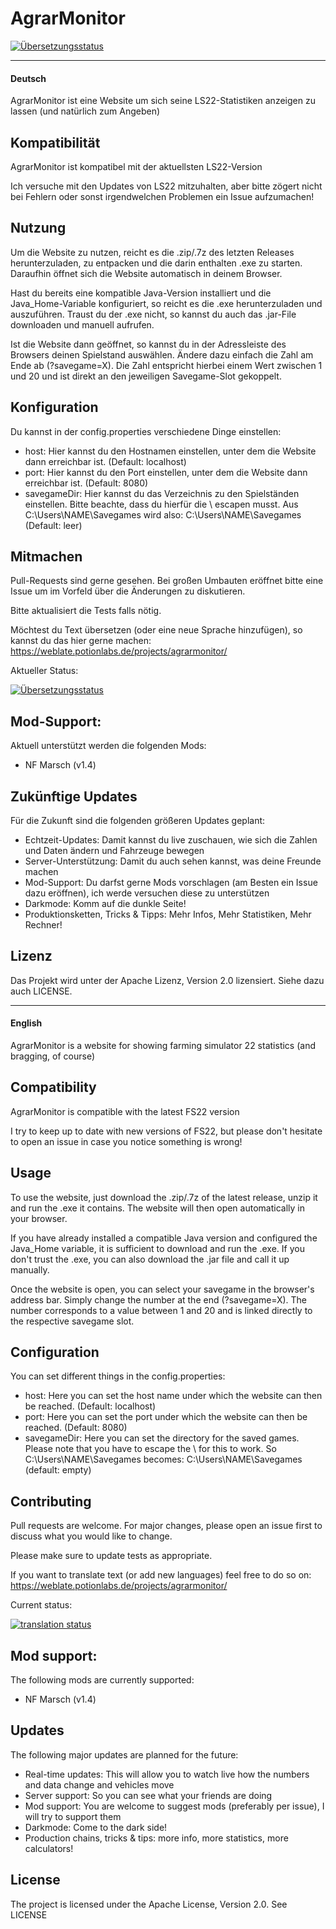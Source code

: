 # AgrarMonitor

[![Übersetzungsstatus](https://weblate.potionlabs.de/widgets/agrarmonitor/-/svg-badge.svg)](https://weblate.potionlabs.de/engage/agrarmonitor/)

---

#### Deutsch

AgrarMonitor ist eine Website um sich seine LS22-Statistiken anzeigen zu lassen (und natürlich zum Angeben)

## Kompatibilität
AgrarMonitor ist kompatibel mit der aktuellsten LS22-Version

Ich versuche mit den Updates von LS22 mitzuhalten, aber bitte zögert nicht bei Fehlern oder sonst irgendwelchen Problemen ein Issue aufzumachen!

## Nutzung
Um die Website zu nutzen, reicht es die .zip/.7z des letzten Releases herunterzuladen, zu entpacken und die darin enthalten .exe zu starten. Daraufhin öffnet sich die Website automatisch in deinem Browser.

Hast du bereits eine kompatible Java-Version installiert und die Java_Home-Variable konfiguriert, so reicht es die .exe herunterzuladen und auszuführen. Traust du der .exe nicht, so kannst du auch das .jar-File downloaden und manuell aufrufen.

Ist die Website dann geöffnet, so kannst du in der Adressleiste des Browsers deinen Spielstand auswählen. Ändere dazu einfach die Zahl am Ende ab (?savegame=X). Die Zahl entspricht hierbei einem Wert zwischen 1 und 20 und ist direkt an den jeweiligen Savegame-Slot gekoppelt.

## Konfiguration
Du kannst in der config.properties verschiedene Dinge einstellen:
- host: Hier kannst du den Hostnamen einstellen, unter dem die Website dann erreichbar ist. (Default: localhost)
- port: Hier kannst du den Port einstellen, unter dem die Website dann erreichbar ist. (Default: 8080)
- savegameDir: Hier kannst du das Verzeichnis zu den Spielständen einstellen. Bitte beachte, dass du hierfür die \ escapen musst. Aus C:\Users\NAME\Savegames wird also: C:\\Users\\NAME\\Savegames (Default: leer)

## Mitmachen
Pull-Requests sind gerne gesehen. Bei großen Umbauten eröffnet bitte eine Issue um im Vorfeld über die Änderungen zu diskutieren.

Bitte aktualisiert die Tests falls nötig.

Möchtest du Text übersetzen (oder eine neue Sprache hinzufügen), so kannst du das hier gerne machen:  https://weblate.potionlabs.de/projects/agrarmonitor/

Aktueller Status:

[![Übersetzungsstatus](https://weblate.potionlabs.de/widgets/agrarmonitor/-/multi-auto.svg)](https://weblate.potionlabs.de/engage/agrarmonitor/)

## Mod-Support:
Aktuell unterstützt werden die folgenden Mods:
- NF Marsch (v1.4)

## Zukünftige Updates
Für die Zukunft sind die folgenden größeren Updates geplant:
- Echtzeit-Updates: Damit kannst du live zuschauen, wie sich die Zahlen und Daten ändern und Fahrzeuge bewegen
- Server-Unterstützung: Damit du auch sehen kannst, was deine Freunde machen
- Mod-Support: Du darfst gerne Mods vorschlagen (am Besten ein Issue dazu eröffnen), ich werde versuchen diese zu unterstützen
- Darkmode: Komm auf die dunkle Seite!
- Produktionsketten, Tricks & Tipps: Mehr Infos, Mehr Statistiken, Mehr Rechner!

## Lizenz
Das Projekt wird unter der Apache Lizenz, Version 2.0 lizensiert. Siehe dazu auch LICENSE.

---

#### English

AgrarMonitor is a website for showing farming simulator 22 statistics (and bragging, of course)

## Compatibility
AgrarMonitor is compatible with the latest FS22 version

I try to keep up to date with new versions of FS22, but please don't hesitate to open an issue in case you notice something is wrong!

## Usage
To use the website, just download the .zip/.7z of the latest release, unzip it and run the .exe it contains. The website will then open automatically in your browser.

If you have already installed a compatible Java version and configured the Java_Home variable, it is sufficient to download and run the .exe. If you don't trust the .exe, you can also download the .jar file and call it up manually.

Once the website is open, you can select your savegame in the browser's address bar. Simply change the number at the end (?savegame=X). The number corresponds to a value between 1 and 20 and is linked directly to the respective savegame slot.

## Configuration
You can set different things in the config.properties:
- host: Here you can set the host name under which the website can then be reached. (Default: localhost)
- port: Here you can set the port under which the website can then be reached. (Default: 8080)
- savegameDir: Here you can set the directory for the saved games. Please note that you have to escape the \ for this to work. So C:\Users\NAME\Savegames becomes: C:\\Users\\NAME\\Savegames (default: empty)

## Contributing
Pull requests are welcome. For major changes, please open an issue first to discuss what you would like to change.

Please make sure to update tests as appropriate.

If you want to translate text (or add new languages) feel free to do so on: https://weblate.potionlabs.de/projects/agrarmonitor/

Current status:

[![translation status](https://weblate.potionlabs.de/widgets/agrarmonitor/-/multi-auto.svg)](https://weblate.potionlabs.de/engage/agrarmonitor/)

## Mod support:
The following mods are currently supported:
- NF Marsch (v1.4)

## Updates
The following major updates are planned for the future:
- Real-time updates: This will allow you to watch live how the numbers and data change and vehicles move
- Server support: So you can see what your friends are doing
- Mod support: You are welcome to suggest mods (preferably per issue), I will try to support them
- Darkmode: Come to the dark side!
- Production chains, tricks & tips: more info, more statistics, more calculators!

## License
The project is licensed under the Apache License, Version 2.0. See LICENSE